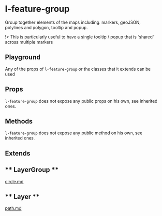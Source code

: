 # l-feature-group

Group together elements of the maps  including: markers, geoJSON, polylines and polygon, tooltip and popup.

!> This is particularly useful to have a single tooltip / popup that is 'shared' across multiple markers

## Playground
Any of the props of `l-feature-group` or the classes that it extends can be used

<vuep template="#control-zoom-example"></vuep>

<script v-pre type="text/x-template" id="control-zoom-example">

<template>
  <l-map style="height: 100%; width: 100%" :zoom="zoom" :center="center" :options="{zoomControl: false}">
    <l-tile-layer :url="url"></l-tile-layer>
    <l-feature-group ref="features">
      <l-popup > <span> Yay I was opened by {{caller}}</span></l-popup>
    </l-feature-group>
    <l-marker :lat-lng="markerLatLng" @click="openPopUp(markerLatLng, 'marker')"></l-marker>
    <l-circle
      :lat-lng="circle.center"
      :radius="circle.radius"
      :color="circle.color"
      @click="openPopUp(circle.center, 'circle')"
    />
  </l-map>
</template>

<script>

Vue.component('l-map', Vue2Leaflet.LMap)
Vue.component('l-tile-layer', Vue2Leaflet.LTileLayer)
Vue.component('l-feature-group', Vue2Leaflet.LFeatureGroup)
Vue.component('l-marker', Vue2Leaflet.LMarker)
Vue.component('l-popup', Vue2Leaflet.LPopup)
Vue.component('l-circle', Vue2Leaflet.LCircle)

export default {
  data () {
    return {
      url: 'http://{s}.tile.osm.org/{z}/{x}/{y}.png',
      zoom: 8,
      center: [47.313220, -1.319482],
      markerLatLng: [47.313220, -1.319482],
      caller: null,
      circle: {
        center: [47.413220, -1.0482],
        radius: 4500,
        color: 'red'
      }
    };
  },
  methods: {
    openPopUp (latLng, caller) {
      this.caller = caller;
      this.$refs.features.mapObject.openPopup(latLng);
    }
  }
}
</script>
</script>

## Props

`l-feature-group` does not expose any public props on his own, see inherited ones.

## Methods

`l-feature-group` does not expose any public method on his own, see inherited ones.

## Extends

<!-- tabs:start -->

## ** LayerGroup **

[circle.md](../../mixins/layer-group.md ':include')

## ** Layer **

[path.md](../../mixins/layer.md ':include')

<!-- tabs:end -->